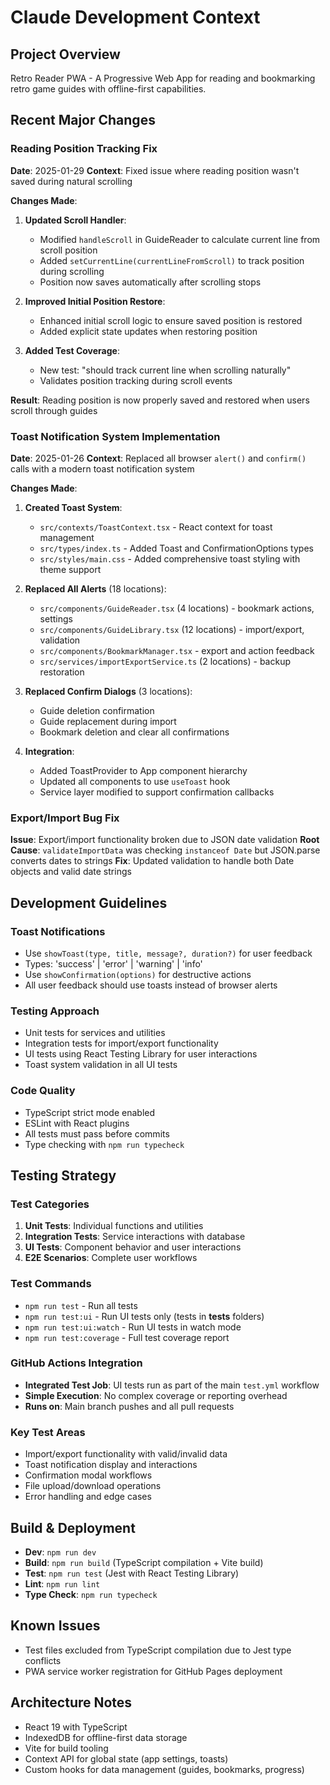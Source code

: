 # Claude Development Context

## Project Overview
Retro Reader PWA - A Progressive Web App for reading and bookmarking retro game guides with offline-first capabilities.

## Recent Major Changes

### Reading Position Tracking Fix
**Date**: 2025-01-29
**Context**: Fixed issue where reading position wasn't saved during natural scrolling

**Changes Made**:
1. **Updated Scroll Handler**:
   - Modified `handleScroll` in GuideReader to calculate current line from scroll position
   - Added `setCurrentLine(currentLineFromScroll)` to track position during scrolling
   - Position now saves automatically after scrolling stops

2. **Improved Initial Position Restore**:
   - Enhanced initial scroll logic to ensure saved position is restored
   - Added explicit state updates when restoring position

3. **Added Test Coverage**:
   - New test: "should track current line when scrolling naturally"
   - Validates position tracking during scroll events

**Result**: Reading position is now properly saved and restored when users scroll through guides

### Toast Notification System Implementation
**Date**: 2025-01-26
**Context**: Replaced all browser `alert()` and `confirm()` calls with a modern toast notification system

**Changes Made**:
1. **Created Toast System**:
   - `src/contexts/ToastContext.tsx` - React context for toast management
   - `src/types/index.ts` - Added Toast and ConfirmationOptions types
   - `src/styles/main.css` - Added comprehensive toast styling with theme support

2. **Replaced All Alerts** (18 locations):
   - `src/components/GuideReader.tsx` (4 locations) - bookmark actions, settings
   - `src/components/GuideLibrary.tsx` (12 locations) - import/export, validation
   - `src/components/BookmarkManager.tsx` - export and action feedback
   - `src/services/importExportService.ts` (2 locations) - backup restoration

3. **Replaced Confirm Dialogs** (3 locations):
   - Guide deletion confirmation
   - Guide replacement during import
   - Bookmark deletion and clear all confirmations

4. **Integration**:
   - Added ToastProvider to App component hierarchy
   - Updated all components to use `useToast` hook
   - Service layer modified to support confirmation callbacks

### Export/Import Bug Fix
**Issue**: Export/import functionality broken due to JSON date validation
**Root Cause**: `validateImportData` was checking `instanceof Date` but JSON.parse converts dates to strings
**Fix**: Updated validation to handle both Date objects and valid date strings

## Development Guidelines

### Toast Notifications
- Use `showToast(type, title, message?, duration?)` for user feedback
- Types: 'success' | 'error' | 'warning' | 'info'
- Use `showConfirmation(options)` for destructive actions
- All user feedback should use toasts instead of browser alerts

### Testing Approach
- Unit tests for services and utilities
- Integration tests for import/export functionality
- UI tests using React Testing Library for user interactions
- Toast system validation in all UI tests

### Code Quality
- TypeScript strict mode enabled
- ESLint with React plugins
- All tests must pass before commits
- Type checking with `npm run typecheck`

## Testing Strategy

### Test Categories
1. **Unit Tests**: Individual functions and utilities
2. **Integration Tests**: Service interactions with database
3. **UI Tests**: Component behavior and user interactions
4. **E2E Scenarios**: Complete user workflows

### Test Commands
- `npm run test` - Run all tests
- `npm run test:ui` - Run UI tests only (tests in __tests__ folders)
- `npm run test:ui:watch` - Run UI tests in watch mode
- `npm run test:coverage` - Full test coverage report

### GitHub Actions Integration
- **Integrated Test Job**: UI tests run as part of the main `test.yml` workflow
- **Simple Execution**: No complex coverage or reporting overhead
- **Runs on**: Main branch pushes and all pull requests

### Key Test Areas
- Import/export functionality with valid/invalid data
- Toast notification display and interactions
- Confirmation modal workflows
- File upload/download operations
- Error handling and edge cases

## Build & Deployment
- **Dev**: `npm run dev`
- **Build**: `npm run build` (TypeScript compilation + Vite build)
- **Test**: `npm run test` (Jest with React Testing Library)
- **Lint**: `npm run lint`
- **Type Check**: `npm run typecheck`

## Known Issues
- Test files excluded from TypeScript compilation due to Jest type conflicts
- PWA service worker registration for GitHub Pages deployment

## Architecture Notes
- React 19 with TypeScript
- IndexedDB for offline-first data storage
- Vite for build tooling
- Context API for global state (app settings, toasts)
- Custom hooks for data management (guides, bookmarks, progress)